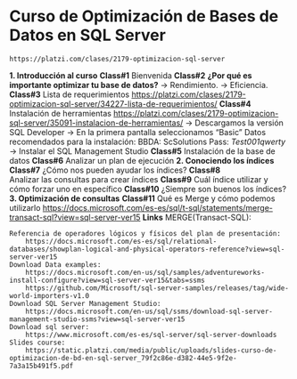 # Curso de Optimización de Bases de Datos en SQL Server
    https://platzi.com/clases/2179-optimizacion-sql-server
**1. Introducción al curso**
    **Class#1**
        Bienvenida
     **Class#2**
        **¿Por qué es importante optimizar tu base de datos?**
            -> Rendimiento.
            -> Eficiencia.
    **Class#3**
        Lista de requerimientos
            https://platzi.com/clases/2179-optimizacion-sql-server/34227-lista-de-requerimientos/
    **Class#4**
        Instalación de herramientas
            https://platzi.com/clases/2179-optimizacion-sql-server/35091-instalacion-de-herramientas/
            -> Descargamos la versión SQL Developer
            -> En la primera pantalla seleccionamos “Basic”
                Datos recomendados para la instalación:
                    BBDA: ScSolutions
                    Pass: *Test001qwerty*
            -> Instalar el SQL Management Studio
    **Class#5**
        Instalación de la base de datos
    **Class#6**
        Analizar un plan de ejecución
**2. Conociendo los índices**
    **Class#7**
        ¿Cómo nos pueden ayudar los índices?
    **Class#8**    
        Analizar las consultas para crear índices
    **Class#9**
        Cuál índice utilizar y cómo forzar uno en específico
    **Class#10**
        ¿Siempre son buenos los índices?
**3. Optimización de consultas**
    **Class#11**
        Qué es Merge y cómo podemos utilizarlo
            https://docs.microsoft.com/es-es/sql/t-sql/statements/merge-transact-sql?view=sql-server-ver15
**Links**
    MERGE(Transact-SQL):

    Referencia de operadores lógicos y físicos del plan de presentación:
        https://docs.microsoft.com/es-es/sql/relational-databases/showplan-logical-and-physical-operators-reference?view=sql-server-ver15
    Download Data examples:
        https://docs.microsoft.com/en-us/sql/samples/adventureworks-install-configure?view=sql-server-ver15&tabs=ssms
        https://github.com/Microsoft/sql-server-samples/releases/tag/wide-world-importers-v1.0
    Download SQL Server Management Studio:
        https://docs.microsoft.com/en-us/sql/ssms/download-sql-server-management-studio-ssms?view=sql-server-ver15
    Download sql server:
        https://www.microsoft.com/es-es/sql-server/sql-server-downloads
    Slides course:
        https://static.platzi.com/media/public/uploads/slides-curso-de-optimizacion-de-bd-en-sql-server_79f2c86e-d382-44e5-9f2e-7a3a15b491f5.pdf
